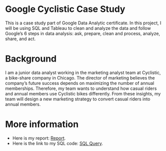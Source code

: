 # Google Cyclistic Case Study
This is a case study part of Google Data Analytic certificate. In this project, I will be using SQL and Tableau to clean and analyze the data and follow Google’s 6 steps in data analysis: ask, prepare, clean and process, analyze, share, and act.

# Background

I am a junior data analyst working in the marketing analyst team at Cyclistic, a bike-share company in Chicago. The director of marketing believes the company’s future success depends on maximizing the number of annual memberships. Therefore, my team wants to understand how casual riders and annual members use Cyclistic bikes differently. From these insights, my team will design a new marketing strategy to convert casual riders into annual members.

# More information
- Here is my report: [Report](https://github.com/cheryltayjl/Google-Data-Analytics/blob/main/Google%20Cyclistic%20Case%20Study%20Report.pdf).
- Here is the link to my SQL code: [SQL Query](https://github.com/cheryltayjl/Google-Data-Analytics/blob/main/SQL%20Query.sql).
